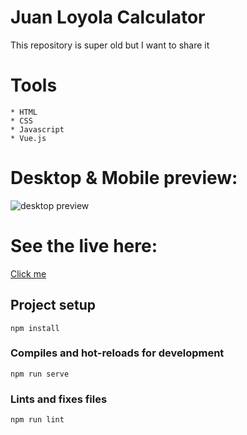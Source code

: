 # Juan Loyola Calculator
This repository is super old but I want to share it

# Tools 
```
* HTML
* CSS
* Javascript
* Vue.js
```

# Desktop & Mobile preview:

<img src="https://i.imgur.com/9B0i2UT.png" alt="desktop preview">

# See the live here:
<a href="https://calculatormobile.netlify.app/" target="_blank">Click me</a>



## Project setup
```
npm install
```

### Compiles and hot-reloads for development
```
npm run serve
```

### Lints and fixes files
```
npm run lint
```
